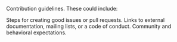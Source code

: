 Contribution guidelines. These could include:

Steps for creating good issues or pull requests.
Links to external documentation, mailing lists, or a code of conduct.
Community and behavioral expectations.
